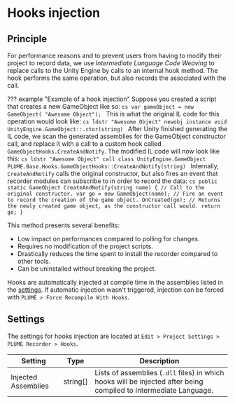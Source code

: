 # Hooks injection

## Principle

For performance reasons and to prevent users from having to modify their project to record data, we use _Intermediate Language Code Weaving_ to replace calls to the Unity Engine by calls to an internal hook method. The hook performs the same operation, but also records the associated with the call.

??? example "Example of a hook injection"
    Suppose you created a script that creates a new GameObject like so:
    ```cs
    var gameObject = new GameObject( "Awesome Object");
    ```
    This is what the original IL code for this operation would look like:
    ```cs
    ldstr "Awesome Object"
    newobj instance void UnityEngine.GameObject::.ctor(string)
    ```
    After Unity finished generating the IL code, we scan the generated assemblies for the GameObject constructor call, and replace it with a call to a custom hook called `GameObjectHooks.CreateAndNotify`. The modified IL code will now look like this:
    ```cs
    ldstr "Awesome Object"
    call class UnityEngine.GameObject PLUME.Base.Hooks.GameObjectHooks::CreateAndNotify(string)
    ```
    Internally, `CreateAndNotify` calls the original constructor, but also fires an event that recorder modules can subscribe to in order to record the data:
    ```cs
    public static GameObject CreateAndNotify(string name)
    {
        // Call to the original constructor.
        var go = new GameObject(name);
        // Fire an event to record the creation of the game object.
        OnCreated(go);
        // Returns the newly created game object, as the constructor call would.
        return go;
    }
    ```

This method presents several benefits:

- Low impact on performances compared to polling for changes.
- Requires no modification of the project scripts.
- Drastically reduces the time spent to install the recorder compared to other tools.
- Can be uninstalled without breaking the project.

Hooks are automatically injected at compile time in the assemblies listed in the [settings](#settings). If automatic injection wasn't triggered, injection can be forced with `PLUME > Force Recompile With Hooks`.

## Settings

The settings for hooks injection are located at `Edit > Project Settings > PLUME Recorder > Hooks`.

| Setting | Type | Description |
|---|---|---|
| Injected Assemblies | string[] | Lists of assemblies (`.dll` files) in which hooks will be injected after being compiled to Intermediate Language. |